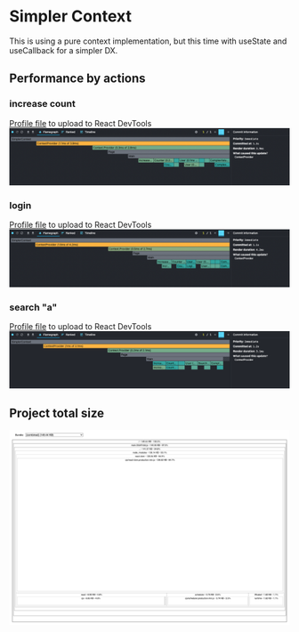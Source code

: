 # Simpler Context
This is using a pure context implementation, but this time with useState and useCallback for a simpler DX.

## Performance by actions

### increase count
[Profile file](/packages-analyze/simpler-context/profile-increase-count.json) to upload to React DevTools
![](/packages-analyze/simpler-context/profile-increase-count.png)

### login
[Profile file](/packages-analyze/simpler-context/profile-login.json) to upload to React DevTools
![](/packages-analyze/simpler-context/profile-login.png)

### search "a"
[Profile file](/packages-analyze/simpler-context/profile-search-title.json) to upload to React DevTools
![](/packages-analyze/simpler-context/profile-search-title.png)

## Project total size

![](/packages-analyze/simpler-context/size.png)
